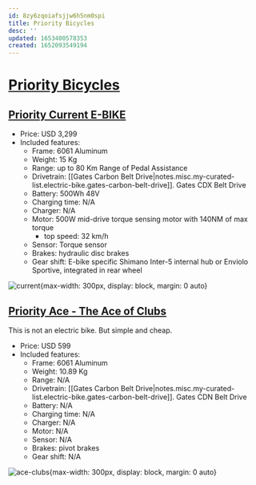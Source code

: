 ```yaml
---
id: 8zy6zqoiafsjjw6h5nm0spi
title: Priority Bicycles
desc: ''
updated: 1653400578353
created: 1652093549194
---
```

# [Priority Bicycles](https://www.prioritybicycles.com/)

## [Priority Current E-BIKE](https://www.prioritybicycles.com/products/current)

- Price: USD 3,299
- Included features:
    - Frame: 6061 Aluminum
    - Weight: 15 Kg
    - Range: up to 80 Km Range of Pedal Assistance
    - Drivetrain: [[Gates Carbon Belt Drive|notes.misc.my-curated-list.electric-bike.gates-carbon-belt-drive]]. Gates CDX Belt Drive
    - Battery: 500Wh 48V
    - Charging time: N/A
    - Charger: N/A
    - Motor: 500W mid-drive torque sensing motor with 140NM of max torque
        - top speed: 32 km/h
    - Sensor: Torque sensor
    - Brakes: hydraulic disc brakes
    - Gear shift: E-bike specific Shimano Inter-5 internal hub or Enviolo Sportive, integrated in rear wheel

![current](https://cdn.shopify.com/s/files/1/1245/1481/t/42/assets/eb3.gif?v=27698765335492847981601465493){max-width: 300px, display: block, margin: 0 auto}

## [Priority Ace - The Ace of Clubs](https://www.prioritybicycles.com/products/ace)

This is not an electric bike. But simple and cheap.

- Price: USD 599
- Included features:
    - Frame: 6061 Aluminum
    - Weight: 10.89 Kg
    - Range: N/A
    - Drivetrain: [[Gates Carbon Belt Drive|notes.misc.my-curated-list.electric-bike.gates-carbon-belt-drive]]. Gates CDN Belt Drive
    - Battery: N/A
    - Charging time: N/A
    - Charger: N/A
    - Motor: N/A
    - Sensor: N/A
    - Brakes: pivot brakes
    - Gear shift: N/A

![ace-clubs](https://cdn.shopify.com/s/files/1/1245/1481/products/main_ace_1024x1024.jpg?v=1650046531){max-width: 300px, display: block, margin: 0 auto}